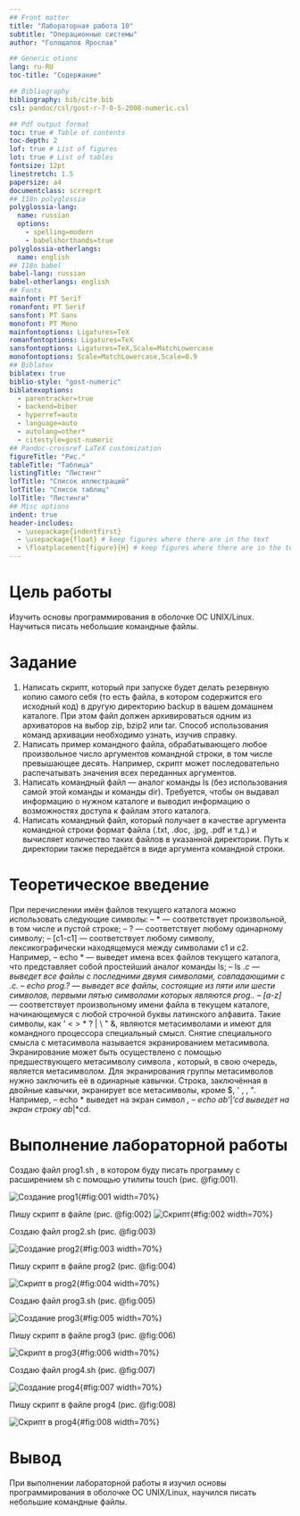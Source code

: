 ```yaml
---
## Front matter
title: "Лабораторная работа 10"
subtitle: "Операционные системы"
author: "Голощапов Ярослав"

## Generic otions
lang: ru-RU
toc-title: "Содержание"

## Bibliography
bibliography: bib/cite.bib
csl: pandoc/csl/gost-r-7-0-5-2008-numeric.csl

## Pdf output format
toc: true # Table of contents
toc-depth: 2
lof: true # List of figures
lot: true # List of tables
fontsize: 12pt
linestretch: 1.5
papersize: a4
documentclass: scrreprt
## I18n polyglossia
polyglossia-lang:
  name: russian
  options:
	- spelling=modern
	- babelshorthands=true
polyglossia-otherlangs:
  name: english
## I18n babel
babel-lang: russian
babel-otherlangs: english
## Fonts
mainfont: PT Serif
romanfont: PT Serif
sansfont: PT Sans
monofont: PT Mono
mainfontoptions: Ligatures=TeX
romanfontoptions: Ligatures=TeX
sansfontoptions: Ligatures=TeX,Scale=MatchLowercase
monofontoptions: Scale=MatchLowercase,Scale=0.9
## Biblatex
biblatex: true
biblio-style: "gost-numeric"
biblatexoptions:
  - parentracker=true
  - backend=biber
  - hyperref=auto
  - language=auto
  - autolang=other*
  - citestyle=gost-numeric
## Pandoc-crossref LaTeX customization
figureTitle: "Рис."
tableTitle: "Таблица"
listingTitle: "Листинг"
lofTitle: "Список иллюстраций"
lotTitle: "Список таблиц"
lolTitle: "Листинги"
## Misc options
indent: true
header-includes:
  - \usepackage{indentfirst}
  - \usepackage{float} # keep figures where there are in the text
  - \floatplacement{figure}{H} # keep figures where there are in the text
---
```


# Цель работы

Изучить основы программирования в оболочке ОС UNIX/Linux. Научиться писать
небольшие командные файлы.

# Задание

1. Написать скрипт, который при запуске будет делать резервную копию самого себя (то
есть файла, в котором содержится его исходный код) в другую директорию backup
в вашем домашнем каталоге. При этом файл должен архивироваться одним из архиваторов на выбор zip, bzip2 или tar. Способ использования команд архивации
необходимо узнать, изучив справку.
2. Написать пример командного файла, обрабатывающего любое произвольное число
аргументов командной строки, в том числе превышающее десять. Например, скрипт
может последовательно распечатывать значения всех переданных аргументов.
3. Написать командный файл — аналог команды ls (без использования самой этой команды и команды dir). Требуется, чтобы он выдавал информацию о нужном каталоге
и выводил информацию о возможностях доступа к файлам этого каталога.
4. Написать командный файл, который получает в качестве аргумента командной строки
формат файла (.txt, .doc, .jpg, .pdf и т.д.) и вычисляет количество таких файлов
в указанной директории. Путь к директории также передаётся в виде аргумента командной строки.

# Теоретическое введение

При перечислении имён файлов текущего каталога можно использовать следующие
символы:
– * — соответствует произвольной, в том числе и пустой строке;
– ? — соответствует любому одинарному символу;
– [c1-c1] — соответствует любому символу, лексикографически находящемуся между
символами c1 и с2.
Например,
– echo * — выведет имена всех файлов текущего каталога, что представляет собой
простейший аналог команды ls;
– ls *.c — выведет все файлы с последними двумя символами, совпадающими с .c.
– echo prog.? — выведет все файлы, состоящие из пяти или шести символов, первыми
пятью символами которых являются prog..
– [a-z]* — соответствует произвольному имени файла в текущем каталоге, начинающемуся с любой строчной буквы латинского алфавита.
Такие символы, как ' < > * ? | \ " &, являются метасимволами и имеют для командного процессора специальный смысл. Снятие специального смысла с метасимвола
называется экранированием метасимвола. Экранирование может быть осуществлено с помощью предшествующего метасимволу символа \, который, в свою очередь, является
метасимволом.
Для экранирования группы метасимволов нужно заключить её в одинарные кавычки. Строка, заключённая в двойные кавычки, экранирует все метасимволы, кроме
$, ' , \, ". Например,
– echo \* выведет на экран символ *,
– echo ab’*\|*’cd выведет на экран строку ab*\|*cd.

# Выполнение лабораторной работы

Создаю файл prog1.sh , в котором буду писать программу с расширением sh с помощью утилиты touch (рис. @fig:001).

![Создание prog1](image/01.png){#fig:001 width=70%}

Пишу скрипт в файле (рис. @fig:002)
![Скрипт](image/02.png){#fig:002 width=70%}

Создаю файл prog2.sh (рис. @fig:003)

![Создание prog2](image/03.png){#fig:003 width=70%}

Пишу скрипт в файле prog2 (рис. @fig:004)

![Скрипт в prog2](image/04.png){#fig:004 width=70%}

Создаю файл prog3.sh (рис. @fig:005)

![Создание prog3](image/05.png){#fig:005 width=70%}

Пишу скрипт в файле prog3 (рис. @fig:006)

![Скрипт в prog3](image/06.png){#fig:006 width=70%}

Создаю файл prog4.sh (рис. @fig:007)

![Создание prog4](image/07.png){#fig:007 width=70%}

Пишу скрипт в файле prog4 (рис. @fig:008)

![Скрипт в prog4](image/08.png){#fig:008 width=70%}

# Вывод

При выполнении лабораторной работы я изучил основы программирования в оболочке ОС UNIX/Linux, научился писать
небольшие командные файлы.

